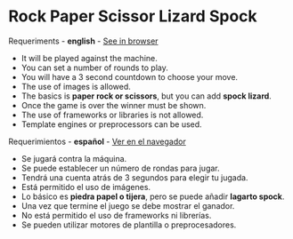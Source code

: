 # Rock Paper Scissor Lizard Spock

Requeriments - **english** - [See in browser](https://ramsua.github.io/rock-paper-scissor-lizard-spock/)

- It will be played against the machine.
- You can set a number of rounds to play.
- You will have a 3 second countdown to choose your move.
- The use of images is allowed.
- The basics is **paper rock or scissors**, but you can add **spock lizard**.
- Once the game is over the winner must be shown.
- The use of frameworks or libraries is not allowed.
- Template engines or preprocessors can be used.

Requerimientos - **español** - [Ver en el navegador](https://ramsua.github.io/rock-paper-scissor-lizard-spock/)

- Se jugará contra la máquina.
- Se puede establecer un número de rondas para jugar.
- Tendrá una cuenta atrás de 3 segundos para elegir tu jugada.
- Está permitido el uso de imágenes.
- Lo básico es **piedra papel o tijera**, pero se puede añadir **lagarto spock**.
- Una vez que termine el juego se debe mostrar el ganador.
- No está permitido el uso de frameworks ni librerías.
- Se pueden utilizar motores de plantilla o preprocesadores.
